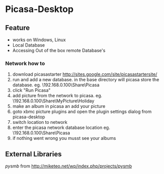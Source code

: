 # Picasa-Desktop

## Feature

* works on Windows, Linux
* Local Database
* Accessing Out of the box remote Database's


### Network how to

1. download picasastarter http://sites.google.com/site/picasastartersite/
2. run and add a new database. in the base directory will picasa store the database. eg. \\192.168.0.100\Share\Picasa
3. click "Run Picasa"
4. add picture from the network to picasa. eg. \\192.168.0.100\Share\MyPicture\Holiday
5. make an album in picasa an add your picture
6. goto xbmc picture plugins and open the plugin settings dialog from picasa-desktop
7. switch location to network
8. enter the picasa network database location eg. \\192.168.0.100\Share\Picasa
9. if nothing went wrong you musst see your albums


## External Libraries

*pysmb* from http://miketeo.net/wp/index.php/projects/pysmb